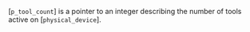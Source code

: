[`p_tool_count`] is a pointer to an integer describing the number of
tools active on [`physical_device`].